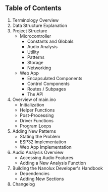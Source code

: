 ## Table of Contents ##

1. Terminology Overview
2. Data Structure Explanation
3. Project Structure
	- Microcontroller
		- Constants and Globals
		- Audio Analysis
		- Utility
		- Patterns
		- Storage
		- Networking
	- Web App
		- Encapsulated Components
		- Control Components
		- Routes / Subpages
		- The API
4. Overview of main.ino
	- Initialization
	- Helper Functions
	- Post-Processing
	- Driver Functions
	- Program Loops
5. Adding New Patterns
	- Stating the Problem
	- ESP32 Implementation
	- Web App Implementation
6. Audio Analysis Overview
	- Accessing Audio Features
	- Adding a New Analysis Function
7. Building the Nanolux Developer's Handbook
	- Dependencies
	- Adding New Sections
8. Changelog
